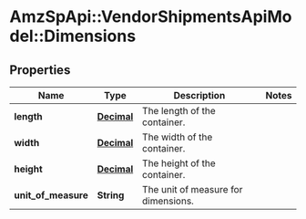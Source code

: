 # AmzSpApi::VendorShipmentsApiModel::Dimensions

## Properties
Name | Type | Description | Notes
------------ | ------------- | ------------- | -------------
**length** | [**Decimal**](Decimal.md) | The length of the container. | 
**width** | [**Decimal**](Decimal.md) | The width of the container. | 
**height** | [**Decimal**](Decimal.md) | The height of the container. | 
**unit_of_measure** | **String** | The unit of measure for dimensions. | 


